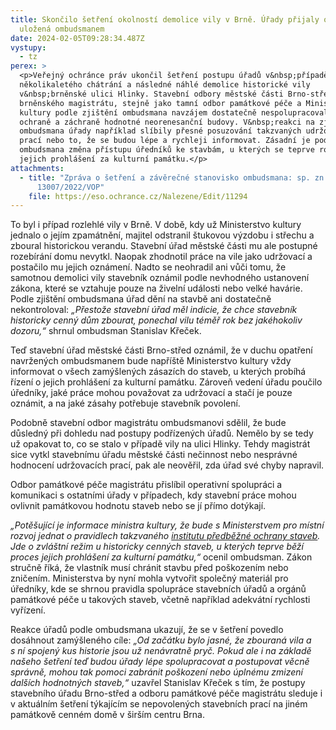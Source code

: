 ```yaml
---
title: Skončilo šetření okolností demolice vily v Brně. Úřady přijaly opatření
  uložená ombudsmanem
date: 2024-02-05T09:28:34.487Z
vystupy:
  - tz
perex: >
  <p>Veřejný ochránce práv ukončil šetření postupu úřadů v&nbsp;případě
  několikaletého chátrání a následné náhlé demolice historické vily
  v&nbsp;brněnské ulici Hlinky. Stavební odbory městské části Brno-střed a
  brněnského magistrátu, stejně jako tamní odbor památkové péče a Ministerstvo
  kultury podle zjištění ombudsmana navzájem dostatečně nespolupracovaly na
  ochraně a záchraně hodnotné neorenesanční budovy. V&nbsp;reakci na zjištění
  ombudsmana úřady například slíbily přesné posuzování takzvaných udržovacích
  prací nebo to, že se budou lépe a rychleji informovat. Zásadní je podle
  ombudsmana změna přístupu úředníků ke stavbám, u kterých se teprve rozhoduje o
  jejich prohlášení za kulturní památku.</p>
attachments:
  - title: "Zpráva o šetření a závěrečné stanovisko ombudsmana: sp. zn.
      13007/2022/VOP"
    file: https://eso.ochrance.cz/Nalezene/Edit/11294
---
```

<p>To byl i případ rozlehlé vily v&nbsp;Brně. V&nbsp;době, kdy už Ministerstvo kultury jednalo o jejím zpamátnění, majitel odstranil štukovou výzdobu i střechu a zboural historickou verandu. Stavební úřad městské části mu ale postupné rozebírání domu nevytkl. Naopak zhodnotil práce na vile jako udržovací a postačilo mu jejich oznámení. Nadto se neohradil ani vůči tomu, že samotnou demolici vily stavebník oznámil podle nevhodného ustanovení zákona, které se vztahuje pouze na živelní události nebo velké havárie. Podle zjištění ombudsmana úřad dění na stavbě ani dostatečně nekontroloval: <em>&bdquo;Přestože stavební úřad měl indicie, že chce stavebník historicky cenný dům zbourat, ponechal vilu téměř rok bez jakéhokoliv dozoru,&ldquo;</em> shrnul ombudsman Stanislav Křeček.</p>

<p>Teď stavební úřad městské části Brno-střed oznámil, že v duchu opatření navržených ombudsmanem bude napříště Ministerstvo kultury vždy informovat o všech zamýšlených zásazích do staveb, u kterých probíhá řízení o jejich prohlášení za kulturní památku. Zároveň vedení úřadu poučilo úředníky, jaké práce mohou považovat za udržovací a stačí je pouze oznámit, a na jaké zásahy potřebuje stavebník povolení.</p>

<p>Podobně stavební odbor magistrátu ombudsmanovi sdělil, že bude důsledný při dohledu nad postupy podřízených úřadů. Nemělo by se tedy už opakovat to, co se stalo v&nbsp;případě vily na ulici Hlinky. Tehdy magistrát sice vytkl stavebnímu úřadu městské části nečinnost nebo nesprávné hodnocení udržovacích prací, pak ale neověřil, zda úřad své chyby napravil.</p>

<p>Odbor památkové péče magistrátu přislíbil operativní spolupráci a komunikaci s&nbsp;ostatními úřady v případech, kdy stavební práce mohou ovlivnit památkovou hodnotu staveb nebo se jí přímo dotýkají.</p>

<p><em>&bdquo;Potěšující je informace ministra kultury, že bude s Ministerstvem pro místní rozvoj jednat o pravidlech takzvaného </em><a href="https://www.zakonyprolidi.cz/cs/1987-20#p3"><em>institutu předběžné ochrany staveb</em></a><em>. Jde o zvláštní režim u historicky cenných staveb, u kterých teprve běží proces jejich prohlášení za kulturní památku,&ldquo;</em> ocenil ombudsman. Zákon stručně říká, že vlastník musí chránit stavbu před poškozením nebo zničením. Ministerstva by nyní mohla vytvořit společný materiál pro úředníky, kde se shrnou pravidla spolupráce stavebních úřadů a orgánů památkové péče u takových staveb, včetně například adekvátní rychlosti vyřízení.</p>

<p>Reakce úřadů podle ombudsmana ukazují, že se v&nbsp;šetření povedlo dosáhnout zamýšleného cíle: <em>&bdquo;Od začátku bylo jasné, že zbouraná vila a s&nbsp;ní spojený kus historie jsou už nenávratně pryč. Pokud ale i na základě našeho šetření teď budou úřady lépe spolupracovat a postupovat věcně správně, mohou tak pomoci zabránit poškození nebo úplnému zmizení dalších hodnotných staveb,&ldquo;</em> uzavřel Stanislav Křeček s&nbsp;tím, že postupy stavebního úřadu Brno-střed a odboru památkové péče magistrátu sleduje i v&nbsp;aktuálním šetření týkajícím se nepovolených stavebních prací na jiném památkově cenném domě v&nbsp;širším centru&nbsp;Brna.</p>
